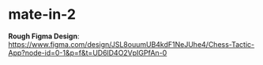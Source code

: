 # mate-in-2

**Rough Figma Design**: https://www.figma.com/design/JSL8ouumUB4kdF1NeJUhe4/Chess-Tactic-App?node-id=0-1&p=f&t=UD6lD4O2VpIGPfAn-0
